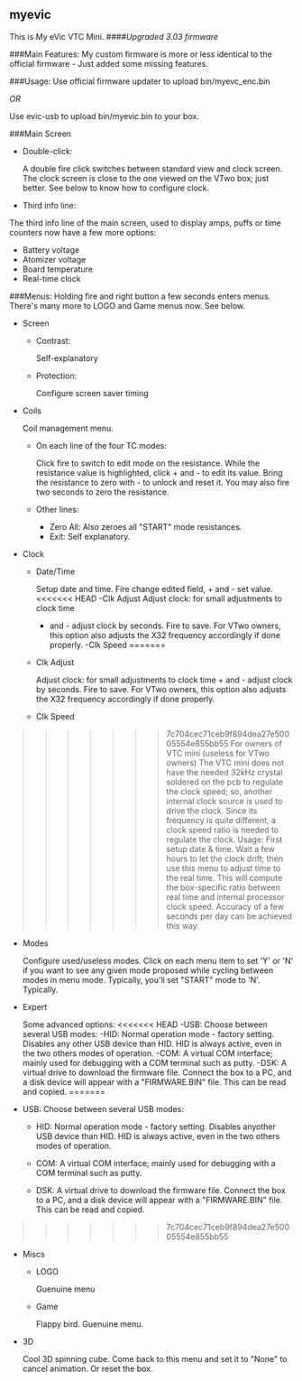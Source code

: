 ## **myevic**
This is My eVic VTC Mini.
####*Upgraded 3.03 firmware*


###Main Features:
My custom firmware is more or less identical to the official firmware - Just added some missing features.

###Usage:
Use official firmware updater to upload bin/myevc_enc.bin

*OR*

 Use evic-usb to upload bin/myevic.bin to your box.

###Main Screen
* Double-click:

  A double fire click switches between standard view and clock screen.
  The clock screen is close to the one viewed on the VTwo box; just better.
  See below to know how to configure clock.

* Third info line:

 The third info line of the main screen, used to display amps,  puffs or time counters now have a few more options:
 - Battery voltage
 - Atomizer voltage
 - Board temperature
 - Real-time clock
  
###Menus:
Holding fire and right button a few seconds enters menus.
There's many more to LOGO and Game menus now. See below.

* Screen
  * Contrast:

    Self-explanatory
   * Protection:

     Configure screen saver timing

* Coils
 
    Coil management menu.
    * On each line of the four TC modes:

        Click fire to switch to edit mode on the resistance.
        While the resistance value is highlighted, click + and - to edit its value.
        Bring the resistance to zero with - to unlock and reset it.
        You may also fire two seconds to zero the resistance.
    * Other lines:
       * Zero All:
        Also zeroes all "START" mode resistances.
      * Exit: Self explanatory.

* Clock
  * Date/Time

    Setup date and time.
    Fire change edited field, + and - set value.
<<<<<<< HEAD
  -Clk Adjust
    Adjust clock: for small adjustments to clock time
    + and - adjust clock by seconds. Fire to save. For VTwo owners,
    this option also adjusts the X32 frequency accordingly if done
    properly.
  -Clk Speed
=======
  * Clk Adjust

    Adjust clock: for small adjustments to clock time + and - adjust clock by seconds. Fire to save. For VTwo owners, this option also adjusts the X32 frequency accordingly if done properly.
  * Clk Speed

>>>>>>> 7c704cec71ceb9f894dea27e50005554e855bb55
    For owners of VTC mini (useless for VTwo owners)
    The VTC mini does not have the needed 32kHz crystal soldered on the pcb to regulate the clock speed; so, another internal clock source is used to drive the clock. Since its frequency is quite different, a clock speed ratio is needed to regulate the clock.
Usage: First setup date & time. Wait a few hours to let the clock drift; then use this menu to adjust time to the real time. This will compute the box-specific ratio between real time and internal processor clock speed. Accuracy of a few seconds per day can be achieved this way.

* Modes

  Configure used/useless modes.
  Click on each menu item to set 'Y' or 'N' if you want to see any given mode proposed while cycling between modes in menu mode.
Typically, you'll set "START" mode to 'N'. Typically.

* Expert

  Some advanced options:
<<<<<<< HEAD
  -USB:
    Choose between several USB modes:
    -HID: Normal operation mode - factory setting. Disables any
          other USB device than HID.
          HID is always active, even in the two others modes of
          operation.
    -COM: A virtual COM interface; mainly used for debugging
          with a COM terminal such as putty.
    -DSK: A virtual drive to download the firmware file.
          Connect the box to a PC, and a disk device will appear with
          a "FIRMWARE.BIN" file. This can be read and copied.
=======
 * USB:
   Choose between several USB modes:
     * HID: Normal operation mode - factory setting. Disables anyother USB device than HID.
HID is always active, even in the two others modes of operation.

     * COM: A virtual COM interface; mainly used for debugging with a COM terminal such as putty.
  
     * DSK: A virtual drive to download the firmware file.
     Connect the box to a PC, and a disk device will appear with a "FIRMWARE.BIN" file. This can be read and copied.
>>>>>>> 7c704cec71ceb9f894dea27e50005554e855bb55
 
* Miscs
  * LOGO

    Guenuine menu
  * Game

    Flappy bird. Guenuine menu.
 * 3D

    Cool 3D spinning cube.
    Come back to this menu and set it to "None" to cancel animation.
    Or reset the box.

